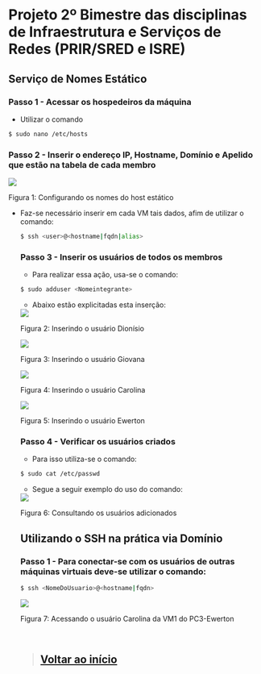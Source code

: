 # Projeto 2º Bimestre das disciplinas de Infraestrutura e Serviços de Redes (PRIR/SRED e ISRE)

## Serviço de Nomes Estático

### Passo 1 - Acessar os hospedeiros da máquina

- Utilizar o comando

```bash
$ sudo nano /etc/hosts
```

### Passo 2 - Inserir o endereço IP, Hostname, Domínio e Apelido que estão na tabela de cada membro

<img src='../Imagens/tela23.png'>
<p>Figura 1: Configurando os nomes do host estático</p>
	
* Faz-se necessário inserir em cada VM tais dados, afim de utilizar o comando:
	
	```bash
	$ ssh <user>@<hostname|fqdn|alias>
	```
	### Passo 3 - Inserir os usuários de todos os membros
	
	* Para realizar essa ação, usa-se o comando:
	
	```bash
	$ sudo adduser <Nomeintegrante>
	```
	
	* Abaixo estão explicitadas esta inserção:
	
	<img src='../Imagens/tela24.png'>
	<p>Figura 2: Inserindo o usuário Dionísio</p>
	
	<img src='../Imagens/tela25.png'>
	<p>Figura 3: Inserindo o usuário Giovana</p>
	
	<img src='../Imagens/tela26.png'>
	<p>Figura 4: Inserindo o usuário Carolina</p>
	
	<img src='../Imagens/tela27.png'>
	<p>Figura 5: Inserindo o usuário Ewerton</p>
	
	### Passo 4 - Verificar os usuários criados
	
	* Para isso utiliza-se o comando:
	
	```bash
	$ sudo cat /etc/passwd
	```
	
	* Segue a seguir exemplo do uso do comando:
	
	<img src='../Imagens/tela28.png'>
	<p>Figura 6: Consultando os usuários adicionados</p>
	
	## Utilizando o SSH na prática via Domínio
	
	### Passo 1 - Para conectar-se com os usuários de outras máquinas virtuais deve-se utilizar o comando:
	
	```bash
	$ ssh <NomeDoUsuario>@<hostname|fqdn>
	```
	<img src='../Imagens/tela29.png'>
	<p>Figura 7: Acessando o usuário Carolina da VM1 do PC3-Ewerton</p>
	
	<br>
	
	> ## <a href="https://github.com/diozenio/914-2022-grupo-5">Voltar ao início<a/>  
